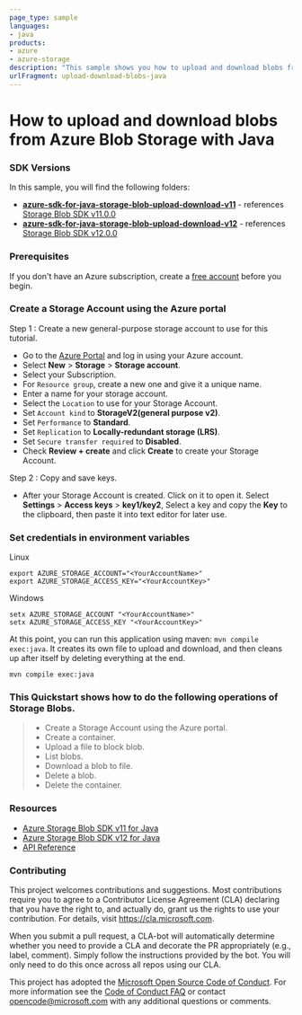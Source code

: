 ```yaml
---
page_type: sample
languages: 
- java
products:
- azure
- azure-storage
description: "This sample shows you how to upload and download blobs from Azure Blob Storage with Java."
urlFragment: upload-download-blobs-java
---
```


# How to upload and download blobs from Azure Blob Storage with Java

### SDK Versions
In this sample, you will find the following folders:
* **[azure-sdk-for-java-storage-blob-upload-download-v11][azure-sdk-blob-v11-folder]** - references [Storage Blob SDK v11.0.0][SDK-v11]
* **[azure-sdk-for-java-storage-blob-upload-download-v12][azure-sdk-blob-v12-folder]** - references [Storage Blob SDK v12.0.0][SDK-v12]
### Prerequisites

If you don't have an Azure subscription, create a [free account] before you begin.

### Create a Storage Account using the Azure portal

Step 1 : Create a new general-purpose storage account to use for this tutorial.

*  Go to the [Azure Portal] and log in using your Azure account.
*  Select **New** > **Storage** > **Storage account**.
*  Select your Subscription.
*  For `Resource group`, create a new one and give it a unique name.
*  Enter a name for your storage account.
*  Select the `Location` to use for your Storage Account.
*  Set `Account kind` to **StorageV2(general purpose v2)**.
*  Set `Performance` to **Standard**.
*  Set `Replication` to **Locally-redundant storage (LRS)**.
*  Set `Secure transfer required` to **Disabled**.
*  Check **Review + create** and click **Create** to create your Storage Account.

Step 2 : Copy and save keys.

 * After your Storage Account is created. Click on it to open it. Select **Settings** > **Access keys** > **key1/key2**, Select a key and copy the **Key** to the clipboard, then paste it into text editor for later use.

### Set credentials in environment variables 

Linux
```
export AZURE_STORAGE_ACCOUNT="<YourAccountName>"
export AZURE_STORAGE_ACCESS_KEY="<YourAccountKey>"
```

Windows
```
setx AZURE_STORAGE_ACCOUNT "<YourAccountName>"
setx AZURE_STORAGE_ACCESS_KEY "<YourAccountKey>"
```

At this point, you can run this application using maven: `mvn compile exec:java`. It creates its own file to upload and download, and then cleans up after itself by deleting everything at the end.

```
mvn compile exec:java
```

### This Quickstart shows how to do the following operations of Storage Blobs. 

> * Create a Storage Account using the Azure portal.
> * Create a container.
> * Upload a file to block blob.
> * List blobs.
> * Download a blob to file.
> * Delete a blob.
> * Delete the container.

### Resources

* [Azure Storage Blob SDK v11 for Java][SDK-v11]
* [Azure Storage Blob SDK v12 for Java][SDK-v12]
* [API Reference][API Reference]

### Contributing

This project welcomes contributions and suggestions.  Most contributions require you to agree to a
Contributor License Agreement (CLA) declaring that you have the right to, and actually do, grant us
the rights to use your contribution. For details, visit https://cla.microsoft.com.

When you submit a pull request, a CLA-bot will automatically determine whether you need to provide
a CLA and decorate the PR appropriately (e.g., label, comment). Simply follow the instructions
provided by the bot. You will only need to do this once across all repos using our CLA.

This project has adopted the [Microsoft Open Source Code of Conduct].
For more information see the [Code of Conduct FAQ] or
contact [opencode@microsoft.com] with any additional questions or comments.

<!-- LINKS -->
[azure-sdk-blob-v11-folder]: https://github.com/Azure-Samples/azure-sdk-for-java-storage-blob-upload-download/tree/master/azure-sdk-for-java-storage-blob-upload-download-v11
[azure-sdk-blob-v12-folder]: https://github.com/Azure-Samples/azure-sdk-for-java-storage-blob-upload-download/tree/master/azure-sdk-for-java-storage-blob-upload-download-v12
[free account]: https://azure.microsoft.com/free/?WT.mc_id=A261C142F
[Azure Portal]: https://portal.azure.com
[SDK-v11]: https://search.maven.org/artifact/com.microsoft.azure/azure-storage-blob/11.0.0/jar
[SDK-v12]: https://search.maven.org/artifact/com.azure/azure-storage-blob/12.0.0/jar
[API Reference]: http://azure.github.io/azure-sdk-for-java/
[Microsoft Open Source Code of Conduct]: https://opensource.microsoft.com/codeofconduct/
[Code of Conduct FAQ]: https://opensource.microsoft.com/codeofconduct/faq/
[opencode@microsoft.com]: mailto:opencode@microsoft.com